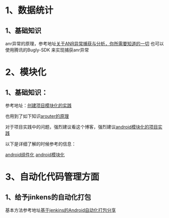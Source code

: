 
# 1、数据统计
## 1、基础知识
anr异常的原理，参考地址[关于ANR异常捕获与分析，你所需要知道的一切](https://codezjx.com/2017/08/06/anr-trace-analytics/)
也可以使用腾讯的Bugly-SDK 来实现捕获anr异常

# 2、模块化
## 1、基础知识：

参考地址：[创建项目模块化的实践](https://mp.weixin.qq.com/s/8_8gGpkpO2QFNkWgSRBwIg)

也用到了如下知识[arouter的原理](https://www.jianshu.com/p/857aea5b54a8)

对于项目实践中的问题，强烈建议看这个博客，强烈建议[android模块化的项目实践](https://www.cnblogs.com/chenergougou/p/6892764.html)

以下是详细了解的时候参考的信息：

[android组件化](https://www.jianshu.com/p/bb25de31b000)  [android模块化](https://www.cnblogs.com/WUXIAOCHANG/p/11015391.html)

# 3、自动化代码管理方面
## 1、给予jinkens的自动化打包
基本方法参考地址[基于jenkins的Android自动化打包分享](https://www.jianshu.com/p/29faaa4d2256)
